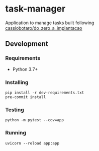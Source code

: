 # task-manager
Application to manage tasks built following [cassiobotaro/do_zero_a_implantacao](https://github.com/cassiobotaro/do_zero_a_implantacao/blob/master/README.md)

## Development

### Requirements
- Python 3.7+

### Installing
```console
pip install -r dev-requirements.txt
pre-commit install
```

### Testing
```console
python -m pytest --cov=app
```

### Running
```console
uvicorn --reload app:app
```
